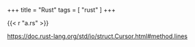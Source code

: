 +++
title = "Rust"
tags = [ "rust" ]
+++

{{< r "a.rs" >}}

<https://doc.rust-lang.org/std/io/struct.Cursor.html#method.lines>
